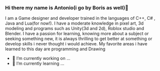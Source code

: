 ### Hi there my name is Antonio(i go by Boris as well)👋

I am a Game designer and developer trained in the languages of C++, C# , Java and Lua(for now!). I have a moderate knowledge in pixel art, 3d modeling and programs such as Unity(3d and 2d), Roblox studio and Blender.
 I have a passion for learning, knowing more about a subject or seeking something new, it is always thrilling to get better at something or develop skills i never thought i would achieve. My favorite areas i have learned to this day are programming and Drawing

- 🔭 I’m currently working on ...
- 🌱 I’m currently learning ...
